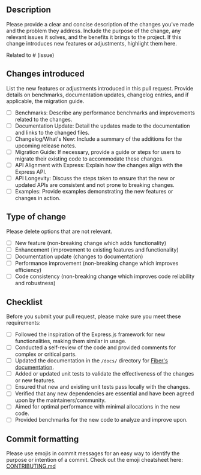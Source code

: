 ## Description

Please provide a clear and concise description of the changes you've made and the problem they address. Include the purpose of the change, any relevant issues it solves, and the benefits it brings to the project. If this change introduces new features or adjustments, highlight them here.

Related to # (issue)

## Changes introduced

List the new features or adjustments introduced in this pull request. Provide details on benchmarks, documentation updates, changelog entries, and if applicable, the migration guide.

- [ ] Benchmarks: Describe any performance benchmarks and improvements related to the changes.
- [ ] Documentation Update: Detail the updates made to the documentation and links to the changed files.
- [ ] Changelog/What's New: Include a summary of the additions for the upcoming release notes.
- [ ] Migration Guide: If necessary, provide a guide or steps for users to migrate their existing code to accommodate these changes.
- [ ] API Alignment with Express: Explain how the changes align with the Express API.
- [ ] API Longevity: Discuss the steps taken to ensure that the new or updated APIs are consistent and not prone to breaking changes.
- [ ] Examples: Provide examples demonstrating the new features or changes in action.

## Type of change

Please delete options that are not relevant.

- [ ] New feature (non-breaking change which adds functionality)
- [ ] Enhancement (improvement to existing features and functionality)
- [ ] Documentation update (changes to documentation)
- [ ] Performance improvement (non-breaking change which improves efficiency)
- [ ] Code consistency (non-breaking change which improves code reliability and robustness)

## Checklist

Before you submit your pull request, please make sure you meet these requirements:

- [ ] Followed the inspiration of the Express.js framework for new functionalities, making them similar in usage.
- [ ] Conducted a self-review of the code and provided comments for complex or critical parts.
- [ ] Updated the documentation in the `/docs/` directory for [Fiber's documentation](https://docs.gofiber.io/).
- [ ] Added or updated unit tests to validate the effectiveness of the changes or new features.
- [ ] Ensured that new and existing unit tests pass locally with the changes.
- [ ] Verified that any new dependencies are essential and have been agreed upon by the maintainers/community.
- [ ] Aimed for optimal performance with minimal allocations in the new code.
- [ ] Provided benchmarks for the new code to analyze and improve upon.

## Commit formatting

Please use emojis in commit messages for an easy way to identify the purpose or intention of a commit. Check out the emoji cheatsheet here: [CONTRIBUTING.md](https://github.com/gofiber/fiber/blob/master/.github/CONTRIBUTING.md#pull-requests-or-commits)
